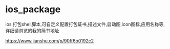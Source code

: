 # ios_package

ios 打包shell脚本,可自定义配置打包证书,描述文件,启动图,icon图标,应用名称等,详细请浏览的我的简书地址

https://www.jianshu.com/p/90ff6b0192c2



